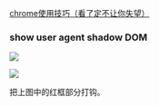 [chrome使用技巧（看了定不让你失望）](http://www.cnblogs.com/liyunhua/p/4544738.html)  



### show user agent shadow DOM

![](http://img.smyhvae.com/20180206_1610.png)


![](http://img.smyhvae.com/20180206_1616.png)

把上图中的红框部分打钩。





